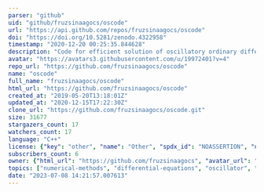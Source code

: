```yaml
---
parser: "github"
uid: "github/fruzsinaagocs/oscode"
url: "https://api.github.com/repos/fruzsinaagocs/oscode"
doi: "https://doi.org/10.5281/zenodo.4322958"
timestamp: "2020-12-20 00:25:35.844628"
description: "Code for efficient solution of oscillatory ordinary differential equations"
avatar: "https://avatars3.githubusercontent.com/u/19972401?v=4"
repo_url: "https://github.com/fruzsinaagocs/oscode"
name: "oscode"
full_name: "fruzsinaagocs/oscode"
html_url: "https://github.com/fruzsinaagocs/oscode"
created_at: "2019-05-20T13:18:01Z"
updated_at: "2020-12-15T17:22:30Z"
clone_url: "https://github.com/fruzsinaagocs/oscode.git"
size: 31677
stargazers_count: 17
watchers_count: 17
language: "C++"
license: {"key": "other", "name": "Other", "spdx_id": "NOASSERTION", "url": null, "node_id": "MDc6TGljZW5zZTA="}
subscribers_count: 6
owner: {"html_url": "https://github.com/fruzsinaagocs", "avatar_url": "https://avatars3.githubusercontent.com/u/19972401?v=4", "login": "fruzsinaagocs", "type": "User"}
topics: ["numerical-methods", "differential-equations", "oscillator", "runge-kutta", "wentzel-kramers-brillouin", "numpy"]
date: "2023-07-08 14:21:57.007613"
---
```

